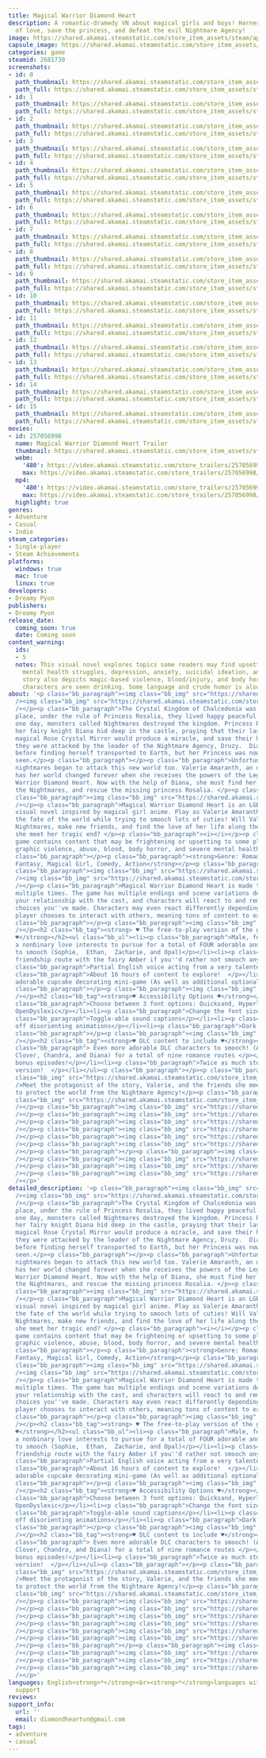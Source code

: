 ```yaml
---
title: Magical Warrior Diamond Heart
description: A romantic-dramedy VN about magical girls and boys! Harness the power
  of love, save the princess, and defeat the evil Nightmare Agency!
image: https://shared.akamai.steamstatic.com/store_item_assets/steam/apps/2681730/header.jpg?t=1729833793
capsule_image: https://shared.akamai.steamstatic.com/store_item_assets/steam/apps/2681730/capsule_231x87.jpg?t=1729833793
categories: game
steamid: 2681730
screenshots:
- id: 0
  path_thumbnail: https://shared.akamai.steamstatic.com/store_item_assets/steam/apps/2681730/ss_cf50d69e126bd905a6d43dbf8765c5d3bb4f22c8.600x338.jpg?t=1729833793
  path_full: https://shared.akamai.steamstatic.com/store_item_assets/steam/apps/2681730/ss_cf50d69e126bd905a6d43dbf8765c5d3bb4f22c8.1920x1080.jpg?t=1729833793
- id: 1
  path_thumbnail: https://shared.akamai.steamstatic.com/store_item_assets/steam/apps/2681730/ss_d5eda3349c59b091e51a810568dd343b7c18cb22.600x338.jpg?t=1729833793
  path_full: https://shared.akamai.steamstatic.com/store_item_assets/steam/apps/2681730/ss_d5eda3349c59b091e51a810568dd343b7c18cb22.1920x1080.jpg?t=1729833793
- id: 2
  path_thumbnail: https://shared.akamai.steamstatic.com/store_item_assets/steam/apps/2681730/ss_84652f468cbc5853b70e8d298929e255b494370d.600x338.jpg?t=1729833793
  path_full: https://shared.akamai.steamstatic.com/store_item_assets/steam/apps/2681730/ss_84652f468cbc5853b70e8d298929e255b494370d.1920x1080.jpg?t=1729833793
- id: 3
  path_thumbnail: https://shared.akamai.steamstatic.com/store_item_assets/steam/apps/2681730/ss_cff506a6a2ab16d2008ac57f05e61474ec9d65c0.600x338.jpg?t=1729833793
  path_full: https://shared.akamai.steamstatic.com/store_item_assets/steam/apps/2681730/ss_cff506a6a2ab16d2008ac57f05e61474ec9d65c0.1920x1080.jpg?t=1729833793
- id: 4
  path_thumbnail: https://shared.akamai.steamstatic.com/store_item_assets/steam/apps/2681730/ss_168fc0154824a9e2bb6b3c50f6fc3595e4176586.600x338.jpg?t=1729833793
  path_full: https://shared.akamai.steamstatic.com/store_item_assets/steam/apps/2681730/ss_168fc0154824a9e2bb6b3c50f6fc3595e4176586.1920x1080.jpg?t=1729833793
- id: 5
  path_thumbnail: https://shared.akamai.steamstatic.com/store_item_assets/steam/apps/2681730/ss_c306260a0f86fb2f040fb6164407b4f975a50c60.600x338.jpg?t=1729833793
  path_full: https://shared.akamai.steamstatic.com/store_item_assets/steam/apps/2681730/ss_c306260a0f86fb2f040fb6164407b4f975a50c60.1920x1080.jpg?t=1729833793
- id: 6
  path_thumbnail: https://shared.akamai.steamstatic.com/store_item_assets/steam/apps/2681730/ss_5460b529f68a758cec34f121bdc1f236ea411a52.600x338.jpg?t=1729833793
  path_full: https://shared.akamai.steamstatic.com/store_item_assets/steam/apps/2681730/ss_5460b529f68a758cec34f121bdc1f236ea411a52.1920x1080.jpg?t=1729833793
- id: 7
  path_thumbnail: https://shared.akamai.steamstatic.com/store_item_assets/steam/apps/2681730/ss_d1572188c32c868334785f8e5ab75713343615d7.600x338.jpg?t=1729833793
  path_full: https://shared.akamai.steamstatic.com/store_item_assets/steam/apps/2681730/ss_d1572188c32c868334785f8e5ab75713343615d7.1920x1080.jpg?t=1729833793
- id: 8
  path_thumbnail: https://shared.akamai.steamstatic.com/store_item_assets/steam/apps/2681730/ss_93462f1d7394318c8f0d0ca8f28a7c15d590c838.600x338.jpg?t=1729833793
  path_full: https://shared.akamai.steamstatic.com/store_item_assets/steam/apps/2681730/ss_93462f1d7394318c8f0d0ca8f28a7c15d590c838.1920x1080.jpg?t=1729833793
- id: 9
  path_thumbnail: https://shared.akamai.steamstatic.com/store_item_assets/steam/apps/2681730/ss_b75428246adc27eef4227da49c2ddbb17a4cadd1.600x338.jpg?t=1729833793
  path_full: https://shared.akamai.steamstatic.com/store_item_assets/steam/apps/2681730/ss_b75428246adc27eef4227da49c2ddbb17a4cadd1.1920x1080.jpg?t=1729833793
- id: 10
  path_thumbnail: https://shared.akamai.steamstatic.com/store_item_assets/steam/apps/2681730/ss_557a5ea07eed113f362a444459958ff8395729ee.600x338.jpg?t=1729833793
  path_full: https://shared.akamai.steamstatic.com/store_item_assets/steam/apps/2681730/ss_557a5ea07eed113f362a444459958ff8395729ee.1920x1080.jpg?t=1729833793
- id: 11
  path_thumbnail: https://shared.akamai.steamstatic.com/store_item_assets/steam/apps/2681730/ss_d1a5353586ab52d38d4cda2d0980d755d2879bac.600x338.jpg?t=1729833793
  path_full: https://shared.akamai.steamstatic.com/store_item_assets/steam/apps/2681730/ss_d1a5353586ab52d38d4cda2d0980d755d2879bac.1920x1080.jpg?t=1729833793
- id: 12
  path_thumbnail: https://shared.akamai.steamstatic.com/store_item_assets/steam/apps/2681730/ss_73f349f8562c08f61f02a46fe6a9d540c7fb5efa.600x338.jpg?t=1729833793
  path_full: https://shared.akamai.steamstatic.com/store_item_assets/steam/apps/2681730/ss_73f349f8562c08f61f02a46fe6a9d540c7fb5efa.1920x1080.jpg?t=1729833793
- id: 13
  path_thumbnail: https://shared.akamai.steamstatic.com/store_item_assets/steam/apps/2681730/ss_1c58baa2dbc7f17f9fb70f57e5d2b2067bd5aaa1.600x338.jpg?t=1729833793
  path_full: https://shared.akamai.steamstatic.com/store_item_assets/steam/apps/2681730/ss_1c58baa2dbc7f17f9fb70f57e5d2b2067bd5aaa1.1920x1080.jpg?t=1729833793
- id: 14
  path_thumbnail: https://shared.akamai.steamstatic.com/store_item_assets/steam/apps/2681730/ss_1c7ef19e7ede05b7874e4505cff37675f89b4e3b.600x338.jpg?t=1729833793
  path_full: https://shared.akamai.steamstatic.com/store_item_assets/steam/apps/2681730/ss_1c7ef19e7ede05b7874e4505cff37675f89b4e3b.1920x1080.jpg?t=1729833793
- id: 15
  path_thumbnail: https://shared.akamai.steamstatic.com/store_item_assets/steam/apps/2681730/ss_47cc4403aa5936217af172924a226e298f07f530.600x338.jpg?t=1729833793
  path_full: https://shared.akamai.steamstatic.com/store_item_assets/steam/apps/2681730/ss_47cc4403aa5936217af172924a226e298f07f530.1920x1080.jpg?t=1729833793
movies:
- id: 257056998
  name: Magical Warrior Diamond Heart Trailer
  thumbnail: https://shared.akamai.steamstatic.com/store_item_assets/steam/apps/257056998/movie.293x165.jpg?t=1726856778
  webm:
    '480': https://video.akamai.steamstatic.com/store_trailers/257056998/movie480_vp9.webm?t=1726856778
    max: https://video.akamai.steamstatic.com/store_trailers/257056998/movie_max_vp9.webm?t=1726856778
  mp4:
    '480': https://video.akamai.steamstatic.com/store_trailers/257056998/movie480.mp4?t=1726856778
    max: https://video.akamai.steamstatic.com/store_trailers/257056998/movie_max.mp4?t=1726856778
  highlight: true
genres:
- Adventure
- Casual
- Indie
steam_categories:
- Single-player
- Steam Achievements
platforms:
  windows: true
  mac: true
  linux: true
developers:
- Dreamy Pyon
publishers:
- Dreamy Pyon
release_date:
  coming_soon: true
  date: Coming soon
content_warning:
  ids:
  - 5
  notes: This visual novel explores topics some readers may find upsetting such as
    mental health struggles, depression, anxiety, suicidal ideation, and abuse. This
    story also depicts magic-based violence, blood/injury, and body horror. Adult
    characters are seen drinking. Some language and crude humor is also present.
about: '<p class="bb_paragraph"><img class="bb_img" src="https://shared.akamai.steamstatic.com/store_item_assets/steam/apps/2681730/extras/happy.gif?t=1729833793"
  /><img class="bb_img" src="https://shared.akamai.steamstatic.com/store_item_assets/steam/apps/2681730/extras/sec_divider.png?t=1729833793"
  /></p><p class="bb_paragraph">The Crystal Kingdom of Chalcedonia was once a beautiful
  place, under the rule of Princess Rosalia, they lived happy peaceful lives. Until
  one day, monsters called Nightmares destroyed the kingdom. Princess Rosalia and
  her fairy knight Diana hid deep in the castle, praying that their last hope, the
  magical Rose Crystal Mirror would produce a miracle, and save their home, however,
  they were attacked by the leader of the Nightmare Agency, Druzy.  Diana fought helplessly
  before finding herself transported to Earth, but her Princess was nowhere to be
  seen.</p><p class="bb_paragraph"></p><p class="bb_paragraph">Unfortunately, the
  nightmares began to attack this new world too. Valerie Amaranth, an ordinary 16-year-old,
  has her world changed forever when she receives the powers of the Legendary Crystal
  Warrior Diamond Heart. Now with the help of Diana, she must find her allies, defeat
  the Nightmares, and rescue the missing princess Rosalia. </p><p class="bb_paragraph"></p><p
  class="bb_paragraph"><img class="bb_img" src="https://shared.akamai.steamstatic.com/store_item_assets/steam/apps/2681730/extras/monster.gif?t=1729833793"
  /></p><p class="bb_paragraph">Magical Warrior Diamond Heart is an LGBT+ romance/drama
  visual novel inspired by magical girl anime. Play as Valerie Amaranth and decide
  the fate of the world while trying to smooch lots of cuties! Will Val defeat the
  Nightmares, make new friends, and find the love of her life along the way? Or will
  she meet her tragic end?​ </p><p class="bb_paragraph"><i></i></p><p class="bb_paragraph"><i>This
  game contains content that may be frightening or upsetting to some players including
  graphic violence, abuse, blood, body horror, and severe mental health struggles.</i></p><p
  class="bb_paragraph"></p><p class="bb_paragraph"><strong>Genre: Romance, Drama,
  Fantasy, Magical Girl, Comedy, Action</strong></p><p class="bb_paragraph"></p><p
  class="bb_paragraph"><img class="bb_img" src="https://shared.akamai.steamstatic.com/store_item_assets/steam/apps/2681730/extras/features2.png?t=1729833793"
  /><img class="bb_img" src="https://shared.akamai.steamstatic.com/store_item_assets/steam/apps/2681730/extras/sec_divider.png?t=1729833793"
  /></p><p class="bb_paragraph">Magical Warrior Diamond Heart is made to be played
  multiple times. The game has multiple endings and scene variations depending on
  your relationship with the cast, and characters will react to and remember previous
  choices you''ve made. Characters may even react differently depending on how the
  player chooses to interact with others, meaning tons of content to explore!</p><p
  class="bb_paragraph"></p><p class="bb_paragraph"><img class="bb_img" src="https://shared.akamai.steamstatic.com/store_item_assets/steam/apps/2681730/extras/cupcake.gif?t=1729833793"
  /></p><h2 class="bb_tag"><strong> ♥︎ The free-to-play version of the game will have
  ♥︎</strong></h2><ul class="bb_ul"><li><p class="bb_paragraph">Male, female, and
  a nonbinary love interests to pursue for a total of FOUR adorable and distinct characters
  to smooch (Sophie,  Ethan,  Zacharie, and Opal)</p></li><li><p class="bb_paragraph">A
  friendship route with the fairy Amber if you''d rather not smooch anyone at all!</p></li><li><p
  class="bb_paragraph">Partial English voice acting from a very talented voice cast!</p></li><li><p
  class="bb_paragraph">About 16 hours of content to explore!  </p></li><li><p class="bb_paragraph">An
  adorable cupcake decorating mini-game (As well as additional optional mini-games!)</p></li></ul><p
  class="bb_paragraph"></p><p class="bb_paragraph"><img class="bb_img" src="https://shared.akamai.steamstatic.com/store_item_assets/steam/apps/2681730/extras/accessibility.gif?t=1729833793"
  /></p><h2 class="bb_tag"><strong>♥︎ Accessibility Options ♥︎</strong></h2><ul class="bb_ul"><li><p
  class="bb_paragraph">Choose between 3 font options: Quicksand, Hyperlegible, and
  OpenDyslexic</p></li><li><p class="bb_paragraph">Change the font size, and spacing.</p></li><li><p
  class="bb_paragraph">Toggle-able sound captions</p></li><li><p class="bb_paragraph">Toggle
  off disorienting animations</p></li><li><p class="bb_paragraph">Dark Mode UI</p></li></ul><p
  class="bb_paragraph"></p><p class="bb_paragraph"><img class="bb_img" src="https://shared.akamai.steamstatic.com/store_item_assets/steam/apps/2681730/extras/hug.gif?t=1729833793"
  /></p><h2 class="bb_tag"><strong>♥︎ DLC content to include ♥︎</strong></h2><ul class="bb_ul"><li><p
  class="bb_paragraph"> Even more adorable DLC characters to smooch! (Alex,  Liam,
  Clover, Chandra, and Diana) for a total of nine romance routes </p></li><li><p class="bb_paragraph">Extra
  bonus episodes!</p></li><li><p class="bb_paragraph">Twice as much story as the F2P
  version!  </p></li></ul><p class="bb_paragraph"></p><p class="bb_paragraph"><img
  class="bb_img" src="https://shared.akamai.steamstatic.com/store_item_assets/steam/apps/2681730/extras/chara.png?t=1729833793"
  />Meet the protagonist of the story, Valerie, and the friends she meets on her mission
  to protect the world from the Nightmare Agency!</p><p class="bb_paragraph"><img
  class="bb_img" src="https://shared.akamai.steamstatic.com/store_item_assets/steam/apps/2681730/extras/sec_divider.png?t=1729833793"
  /></p><p class="bb_paragraph"><img class="bb_img" src="https://shared.akamai.steamstatic.com/store_item_assets/steam/apps/2681730/extras/val_prof1.png?t=1729833793"
  /></p><p class="bb_paragraph"><img class="bb_img" src="https://shared.akamai.steamstatic.com/store_item_assets/steam/apps/2681730/extras/sophie_prof1.png?t=1729833793"
  /></p><p class="bb_paragraph"><img class="bb_img" src="https://shared.akamai.steamstatic.com/store_item_assets/steam/apps/2681730/extras/clover_prof1.png?t=1729833793"
  /></p><p class="bb_paragraph"><img class="bb_img" src="https://shared.akamai.steamstatic.com/store_item_assets/steam/apps/2681730/extras/zacharie_prof1.png?t=1729833793"
  /></p><p class="bb_paragraph"><img class="bb_img" src="https://shared.akamai.steamstatic.com/store_item_assets/steam/apps/2681730/extras/alex_prof1.png?t=1729833793"
  /></p><p class="bb_paragraph"><img class="bb_img" src="https://shared.akamai.steamstatic.com/store_item_assets/steam/apps/2681730/extras/liam_prof1.png?t=1729833793"
  /></p><p class="bb_paragraph"></p><p class="bb_paragraph"><img class="bb_img" src="https://shared.akamai.steamstatic.com/store_item_assets/steam/apps/2681730/extras/dia_prof.png?t=1729833793"
  /></p><p class="bb_paragraph"><img class="bb_img" src="https://shared.akamai.steamstatic.com/store_item_assets/steam/apps/2681730/extras/eth_prof.png?t=1729833793"
  /></p><p class="bb_paragraph"><img class="bb_img" src="https://shared.akamai.steamstatic.com/store_item_assets/steam/apps/2681730/extras/chand_prof.png?t=1729833793"
  /></p><p class="bb_paragraph"><img class="bb_img" src="https://shared.akamai.steamstatic.com/store_item_assets/steam/apps/2681730/extras/opal_prof.png?t=1729833793"
  /></p>'
detailed_description: '<p class="bb_paragraph"><img class="bb_img" src="https://shared.akamai.steamstatic.com/store_item_assets/steam/apps/2681730/extras/happy.gif?t=1729833793"
  /><img class="bb_img" src="https://shared.akamai.steamstatic.com/store_item_assets/steam/apps/2681730/extras/sec_divider.png?t=1729833793"
  /></p><p class="bb_paragraph">The Crystal Kingdom of Chalcedonia was once a beautiful
  place, under the rule of Princess Rosalia, they lived happy peaceful lives. Until
  one day, monsters called Nightmares destroyed the kingdom. Princess Rosalia and
  her fairy knight Diana hid deep in the castle, praying that their last hope, the
  magical Rose Crystal Mirror would produce a miracle, and save their home, however,
  they were attacked by the leader of the Nightmare Agency, Druzy.  Diana fought helplessly
  before finding herself transported to Earth, but her Princess was nowhere to be
  seen.</p><p class="bb_paragraph"></p><p class="bb_paragraph">Unfortunately, the
  nightmares began to attack this new world too. Valerie Amaranth, an ordinary 16-year-old,
  has her world changed forever when she receives the powers of the Legendary Crystal
  Warrior Diamond Heart. Now with the help of Diana, she must find her allies, defeat
  the Nightmares, and rescue the missing princess Rosalia. </p><p class="bb_paragraph"></p><p
  class="bb_paragraph"><img class="bb_img" src="https://shared.akamai.steamstatic.com/store_item_assets/steam/apps/2681730/extras/monster.gif?t=1729833793"
  /></p><p class="bb_paragraph">Magical Warrior Diamond Heart is an LGBT+ romance/drama
  visual novel inspired by magical girl anime. Play as Valerie Amaranth and decide
  the fate of the world while trying to smooch lots of cuties! Will Val defeat the
  Nightmares, make new friends, and find the love of her life along the way? Or will
  she meet her tragic end?​ </p><p class="bb_paragraph"><i></i></p><p class="bb_paragraph"><i>This
  game contains content that may be frightening or upsetting to some players including
  graphic violence, abuse, blood, body horror, and severe mental health struggles.</i></p><p
  class="bb_paragraph"></p><p class="bb_paragraph"><strong>Genre: Romance, Drama,
  Fantasy, Magical Girl, Comedy, Action</strong></p><p class="bb_paragraph"></p><p
  class="bb_paragraph"><img class="bb_img" src="https://shared.akamai.steamstatic.com/store_item_assets/steam/apps/2681730/extras/features2.png?t=1729833793"
  /><img class="bb_img" src="https://shared.akamai.steamstatic.com/store_item_assets/steam/apps/2681730/extras/sec_divider.png?t=1729833793"
  /></p><p class="bb_paragraph">Magical Warrior Diamond Heart is made to be played
  multiple times. The game has multiple endings and scene variations depending on
  your relationship with the cast, and characters will react to and remember previous
  choices you''ve made. Characters may even react differently depending on how the
  player chooses to interact with others, meaning tons of content to explore!</p><p
  class="bb_paragraph"></p><p class="bb_paragraph"><img class="bb_img" src="https://shared.akamai.steamstatic.com/store_item_assets/steam/apps/2681730/extras/cupcake.gif?t=1729833793"
  /></p><h2 class="bb_tag"><strong> ♥︎ The free-to-play version of the game will have
  ♥︎</strong></h2><ul class="bb_ul"><li><p class="bb_paragraph">Male, female, and
  a nonbinary love interests to pursue for a total of FOUR adorable and distinct characters
  to smooch (Sophie,  Ethan,  Zacharie, and Opal)</p></li><li><p class="bb_paragraph">A
  friendship route with the fairy Amber if you''d rather not smooch anyone at all!</p></li><li><p
  class="bb_paragraph">Partial English voice acting from a very talented voice cast!</p></li><li><p
  class="bb_paragraph">About 16 hours of content to explore!  </p></li><li><p class="bb_paragraph">An
  adorable cupcake decorating mini-game (As well as additional optional mini-games!)</p></li></ul><p
  class="bb_paragraph"></p><p class="bb_paragraph"><img class="bb_img" src="https://shared.akamai.steamstatic.com/store_item_assets/steam/apps/2681730/extras/accessibility.gif?t=1729833793"
  /></p><h2 class="bb_tag"><strong>♥︎ Accessibility Options ♥︎</strong></h2><ul class="bb_ul"><li><p
  class="bb_paragraph">Choose between 3 font options: Quicksand, Hyperlegible, and
  OpenDyslexic</p></li><li><p class="bb_paragraph">Change the font size, and spacing.</p></li><li><p
  class="bb_paragraph">Toggle-able sound captions</p></li><li><p class="bb_paragraph">Toggle
  off disorienting animations</p></li><li><p class="bb_paragraph">Dark Mode UI</p></li></ul><p
  class="bb_paragraph"></p><p class="bb_paragraph"><img class="bb_img" src="https://shared.akamai.steamstatic.com/store_item_assets/steam/apps/2681730/extras/hug.gif?t=1729833793"
  /></p><h2 class="bb_tag"><strong>♥︎ DLC content to include ♥︎</strong></h2><ul class="bb_ul"><li><p
  class="bb_paragraph"> Even more adorable DLC characters to smooch! (Alex,  Liam,
  Clover, Chandra, and Diana) for a total of nine romance routes </p></li><li><p class="bb_paragraph">Extra
  bonus episodes!</p></li><li><p class="bb_paragraph">Twice as much story as the F2P
  version!  </p></li></ul><p class="bb_paragraph"></p><p class="bb_paragraph"><img
  class="bb_img" src="https://shared.akamai.steamstatic.com/store_item_assets/steam/apps/2681730/extras/chara.png?t=1729833793"
  />Meet the protagonist of the story, Valerie, and the friends she meets on her mission
  to protect the world from the Nightmare Agency!</p><p class="bb_paragraph"><img
  class="bb_img" src="https://shared.akamai.steamstatic.com/store_item_assets/steam/apps/2681730/extras/sec_divider.png?t=1729833793"
  /></p><p class="bb_paragraph"><img class="bb_img" src="https://shared.akamai.steamstatic.com/store_item_assets/steam/apps/2681730/extras/val_prof1.png?t=1729833793"
  /></p><p class="bb_paragraph"><img class="bb_img" src="https://shared.akamai.steamstatic.com/store_item_assets/steam/apps/2681730/extras/sophie_prof1.png?t=1729833793"
  /></p><p class="bb_paragraph"><img class="bb_img" src="https://shared.akamai.steamstatic.com/store_item_assets/steam/apps/2681730/extras/clover_prof1.png?t=1729833793"
  /></p><p class="bb_paragraph"><img class="bb_img" src="https://shared.akamai.steamstatic.com/store_item_assets/steam/apps/2681730/extras/zacharie_prof1.png?t=1729833793"
  /></p><p class="bb_paragraph"><img class="bb_img" src="https://shared.akamai.steamstatic.com/store_item_assets/steam/apps/2681730/extras/alex_prof1.png?t=1729833793"
  /></p><p class="bb_paragraph"><img class="bb_img" src="https://shared.akamai.steamstatic.com/store_item_assets/steam/apps/2681730/extras/liam_prof1.png?t=1729833793"
  /></p><p class="bb_paragraph"></p><p class="bb_paragraph"><img class="bb_img" src="https://shared.akamai.steamstatic.com/store_item_assets/steam/apps/2681730/extras/dia_prof.png?t=1729833793"
  /></p><p class="bb_paragraph"><img class="bb_img" src="https://shared.akamai.steamstatic.com/store_item_assets/steam/apps/2681730/extras/eth_prof.png?t=1729833793"
  /></p><p class="bb_paragraph"><img class="bb_img" src="https://shared.akamai.steamstatic.com/store_item_assets/steam/apps/2681730/extras/chand_prof.png?t=1729833793"
  /></p><p class="bb_paragraph"><img class="bb_img" src="https://shared.akamai.steamstatic.com/store_item_assets/steam/apps/2681730/extras/opal_prof.png?t=1729833793"
  /></p>'
languages: English<strong>*</strong><br><strong>*</strong>languages with full audio
  support
reviews:
support_info:
  url: ''
  email: diamondheartvn@gmail.com
tags:
- adventure
- casual
---
```


